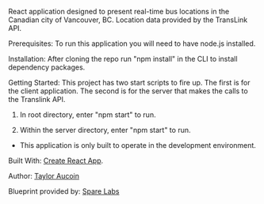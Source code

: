 React application designed to present real-time bus locations in the Canadian city of Vancouver, BC. Location data provided by the TransLink API.

Prerequisites:
  To run this application you will need to have node.js installed.

Installation:
  After cloning the repo run "npm install" in the CLI to install dependency packages.

Getting Started:
  This project has two start scripts to fire up. The first is for the client application. The second is for the server that makes the calls to the Translink API.

  1) In root directory, enter "npm start" to run.

  2) Within the server directory, enter "npm start" to run.

  * This application is only built to operate in the development environment.


Built With:
  [Create React App](https://github.com/facebookincubator/create-react-app).

Author:
  [Taylor Aucoin](https://github.com/colorwheeloflife)

Blueprint provided by:
  [Spare Labs](sparelabs.com)
